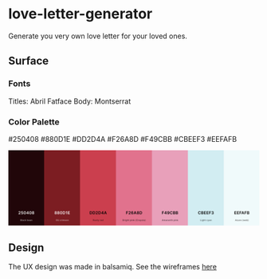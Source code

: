 # love-letter-generator
Generate you very own love letter for your loved ones.


## Surface
### Fonts
Titles: Abril Fatface
Body: Montserrat
### Color Palette
#250408
#880D1E
#DD2D4A
#F26A8D
#F49CBB
#CBEEF3
#EEFAFB

<div align="center">
  <img src="./assets/readme-images/colour-pallette.png" alt="Colour Pallette">
</div>



## Design

The UX design was made in balsamiq. See the wireframes [here](assets/PDF/LoveLetterGenerator.pdf)
